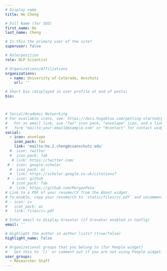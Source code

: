 ```yaml
---
# Display name
title: He Cheng

# Full Name (for SEO)
first_name: He 
last_name: Cheng

# Is this the primary user of the site?
superuser: false

# Role/position
role: NLP Scientist 

# Organizations/Affiliations
organizations:
  - name: University of Colorado, Anschutz 
    url: ''

# Short bio (displayed in user profile at end of posts)
bio: 



# Social/Academic Networking
# For available icons, see: https://docs.hugoblox.com/getting-started/page-builder/#icons
#   For an email link, use "fas" icon pack, "envelope" icon, and a link in the
#   form "mailto:your-email@example.com" or "#contact" for contact widget.
social:
  - icon: envelope
    icon_pack: fas
    link: 'mailto:he.2.cheng@cuanschutz.edu'
  #- icon: twitter
  #  icon_pack: fab
   # link: https://twitter.com/
 # - icon: google-scholar
  #  icon_pack: ai
  #  link: https://scholar.google.co.uk/citations?
 # - icon: github
   # icon_pack: fab
  #  link: https://github.com/MorganPena
# Link to a PDF of your resume/CV from the About widget.
# To enable, copy your resume/CV to `static/files/cv.pdf` and uncomment the lines below.
# - icon: cv
#   icon_pack: ai
#   link: files/cv.pdf

# Enter email to display Gravatar (if Gravatar enabled in Config)
email: ''

# Highlight the author in author lists? (true/false)
highlight_name: false

# Organizational groups that you belong to (for People widget)
#   Set this to `[]` or comment out if you are not using People widget.
user_groups:
  - Researcher Staff
--- 
```

